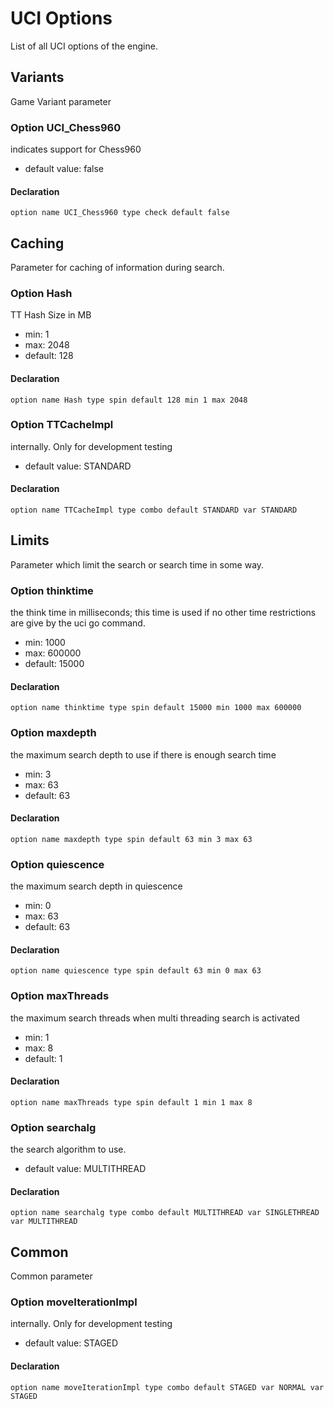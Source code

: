 # UCI Options

List of all UCI options of the engine.

## Variants

Game Variant parameter

### Option UCI_Chess960

indicates support for Chess960

- default value: false


#### Declaration

```
option name UCI_Chess960 type check default false
```

## Caching

Parameter for caching of information during search.

### Option Hash

TT Hash Size in MB

- min: 1
- max: 2048
- default: 128


#### Declaration

```
option name Hash type spin default 128 min 1 max 2048
```

### Option TTCacheImpl

internally. Only for development testing

- default value: STANDARD


#### Declaration

```
option name TTCacheImpl type combo default STANDARD var STANDARD
```

## Limits

Parameter which limit the search or search time in some way.

### Option thinktime

the think time in milliseconds; this time is used if no other time restrictions are give by the uci go command.

- min: 1000
- max: 600000
- default: 15000


#### Declaration

```
option name thinktime type spin default 15000 min 1000 max 600000
```

### Option maxdepth

the maximum search depth to use if there is enough search time

- min: 3
- max: 63
- default: 63


#### Declaration

```
option name maxdepth type spin default 63 min 3 max 63
```

### Option quiescence

the maximum search depth in quiescence

- min: 0
- max: 63
- default: 63


#### Declaration

```
option name quiescence type spin default 63 min 0 max 63
```

### Option maxThreads

the maximum search threads when multi threading search is activated

- min: 1
- max: 8
- default: 1


#### Declaration

```
option name maxThreads type spin default 1 min 1 max 8
```

### Option searchalg

the search algorithm to use.

- default value: MULTITHREAD


#### Declaration

```
option name searchalg type combo default MULTITHREAD var SINGLETHREAD var MULTITHREAD
```

## Common

Common parameter

### Option moveIterationImpl

internally. Only for development testing

- default value: STAGED


#### Declaration

```
option name moveIterationImpl type combo default STAGED var NORMAL var STAGED
```

